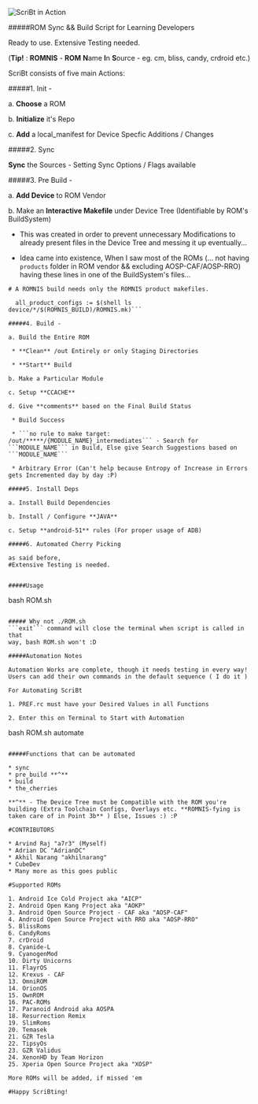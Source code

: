 
![ScriBt in Action](http://i.imgur.com/5p97f9i.png?2)

#####ROM Sync && Build Script for Learning Developers

Ready to use. Extensive Testing needed.

(**Tip!** : **ROMNIS** - **ROM** **N**ame **I**n **S**ource - eg. cm, bliss, candy, crdroid etc.)

ScriBt consists of five main Actions:

#####1. Init -

a. **Choose** a ROM

b. **Initialize** it's Repo

c. **Add** a local_manifest for Device Specfic Additions / Changes

#####2. Sync

**Sync** the Sources - Setting Sync Options / Flags available

#####3. Pre Build -

a. **Add Device** to ROM Vendor
  
b. Make an **Interactive Makefile** under Device Tree (Identifiable by ROM's BuildSystem)
    
  * This was created in order to prevent unnecessary Modifications to already present files in the Device Tree and messing it up eventually...
    
  * Idea came into existence, When I saw most of the ROMs (... not having ```products``` folder in ROM vendor && excluding AOSP-CAF/AOSP-RRO) having these lines in one of the BuildSystem's files...
  
  ```# A ROMNIS build needs only the ROMNIS product makefiles.```
    
  ```ifneq ($(ROMNIS_BUILD),)
    all_product_configs := $(shell ls device/*/$(ROMNIS_BUILD)/ROMNIS.mk)```

#####4. Build -

a. Build the Entire ROM

   * **Clean** /out Entirely or only Staging Directories

   * **Start** Build

b. Make a Particular Module

c. Setup **CCACHE**

d. Give **comments** based on the Final Build Status

   * Build Success

   * ```no rule to make target: /out/*****/{MODULE_NAME}_intermediates``` - Search for ```MODULE_NAME``` in Build, Else give Search Suggestions based on ```MODULE_NAME```

   * Arbitrary Error (Can't help because Entropy of Increase in Errors gets Incremented day by day :P)
 
#####5. Install Deps

a. Install Build Dependencies

b. Install / Configure **JAVA**

c. Setup **android-51** rules (For proper usage of ADB)

#####6. Automated Cherry Picking

as said before,
#Extensive Testing is needed.


#####Usage
```
bash ROM.sh
```

##### Why not ./ROM.sh
```exit``` command will close the terminal when script is called in that
way, bash ROM.sh won't :D

#####Automation Notes

Automation Works are complete, though it needs testing in every way! Users can add their own commands in the default sequence ( I do it )

For Automating ScriBt

1. PREF.rc must have your Desired Values in all Functions

2. Enter this on Terminal to Start with Automation

```
bash ROM.sh automate
```

#####Functions that can be automated

* sync
* pre_build **^**
* build
* the_cherries

**^** - The Device Tree must be Compatible with the ROM you're building (Extra Toolchain Configs, Overlays etc. **ROMNIS-fying is taken care of in Point 3b** ) Else, Issues :) :P

#CONTRIBUTORS

* Arvind Raj "a7r3" (Myself)
* Adrian DC "AdrianDC"
* Akhil Narang "akhilnarang"
* CubeDev
* Many more as this goes public

#Supported ROMs

1. Android Ice Cold Project aka "AICP"
2. Android Open Kang Project aka "AOKP"
3. Android Open Source Project - CAF aka "AOSP-CAF"
4. Android Open Source Project with RRO aka "AOSP-RRO"
5. BlissRoms
6. CandyRoms
7. crDroid
8. Cyanide-L
9. CyanogenMod
10. Dirty Unicorns
11. FlayrOS
12. Krexus - CAF
13. OmniROM
14. OrionOS
15. OwnROM
16. PAC-ROMs
17. Paranoid Android aka AOSPA
18. Resurrection Remix
19. SlimRoms
20. Temasek
21. GZR Tesla
22. TipsyOs
23. GZR Validus
24. XenonHD by Team Horizon
25. Xperia Open Source Project aka "XOSP"

More ROMs will be added, if missed 'em

#Happy ScriBting!
